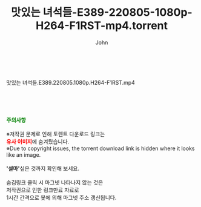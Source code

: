 ﻿---
layout: post
title:  "맛있는 녀석들-E389-220805-1080p-H264-F1RST-mp4.torrent"
author: John
categories: [ 방송/음악 ]
tags: [  ]
image:  
description: "맛있는 녀석들-E389-220805-1080p-H264-F1RST-mp4 torrent 정보 공유"
toc: true
toc_sticky: true
---

<br>
<div class="view-img">
<a class="view_image" href="https://torrentmobile60.com/bbs/view_image.php?fn=%2Fdata%2Ffile%2Fmusic%2F1040166563_tW5c7wmB_94368c5a700428b8f259e9c1e741afb0a9ca6541.jpg" target="_blank"><img alt="" class="img-tag" content="https://torrentmobile60.com/data/file/music/1040166563_tW5c7wmB_94368c5a700428b8f259e9c1e741afb0a9ca6541.jpg" itemprop="image" src="https://torrentmobile60.com/data/file/music/thumb-1040166563_tW5c7wmB_94368c5a700428b8f259e9c1e741afb0a9ca6541_835x2212.jpg"/></a></div><div class="view-content" itemprop="description">
<p>맛있는 녀석들.E389.220805.1080p.H264-F1RST.mp4<br/></p> </div>
    
<br><br><br>
<p data-ke-size="size16"><b><span style="color: green;">주의사항</span></b><br /><br />※저작권 문제로 인해 토렌트 다운로드 링크는<br /><b><span style="color: red;">유사 이미지</span></b>에 숨겨뒀습니다.<br />※Due to copyright issues, the torrent download link is hidden where it looks like an image.<br /><br /><b>'설마'</b>싶은 것까지 확인해 보세요.<br /><br />숨김링크 클릭 시 마그넷 나타나지 않는 것은<br />저작권으로 인한 링크만료 자료로<br />1시간 간격으로 봇에 의해 마그넷 주소 갱신됩니다.</p>
